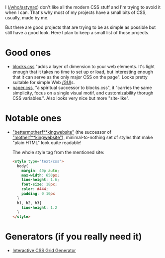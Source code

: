 I ([/who/astynax]()) don't like all the modern CSS stuff and I'm trying to avoid it when I can. That's why most of my projects have a small bits of CSS, usually, made by me.

But there are good projects that are trying to be as simple as possible but still have a good look. Here I plan to keep a small list of those projects.

# Good ones

- [blocks.css](https://thesephist.github.io/blocks.css/) "adds a layer of dimension to your web elements. It's light enough that it takes no time to set up or load, but interesting enough that it can serve as the only major CSS on the page". Looks pretty suitable for simple Web [/GUI]()s.
- [paper.css](https://thesephist.github.io/paper.css/), "a spiritual successor to blocks.css", it "carries the same simplicity, focus on a single visual motif, and customizability thorugh CSS variables.". Also looks very nice but more "site-like".

# Notable ones

- ["bettermotherf**kingwebsite"](https://bettermotherfuckingwebsite.com/) (the successor of ["motherf**kingwebsite"](http://motherfuckingwebsite.com/)), minimal-to-nothing set of styles that make "plain HTML" look quite readable!

    The whole style tag from the mentioned site:

    ```html
    <style type="text/css">
      body{
        margin: 40p auto;
        max-width: 650px;
        line-height: 1.6;
        font-size: 18px;
        color: #444;
        padding: 0 10px
      }
      h1, h2, h3{
        line-height: 1.2
      }
    </style>
    ```

# Generators (if you really need it)

- [Interactive CSS Grid Generator](https://grid.layoutit.com/)